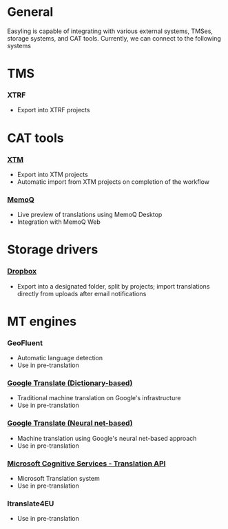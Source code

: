 # General

Easyling is capable of integrating with various external systems, TMSes, storage systems, and CAT tools. Currently, we can connect to the following systems

# TMS
### XTRF
+ Export into XTRF projects
# CAT tools
### [XTM](integrations/xtm.html)
+ Export into XTM projects
+ Automatic import from XTM projects on completion of the workflow
### [MemoQ](integrations/memoq.html)
+ Live preview of translations using MemoQ Desktop
+ Integration with MemoQ Web
# Storage drivers
### [Dropbox](integrations/dropbox.html)
+ Export into a designated folder, split by projects; import translations directly from uploads after email notifications
# MT engines
### GeoFluent
+ Automatic language detection
+ Use in pre-translation
### [Google Translate (Dictionary-based)](integrations/google.html#dictionary-based)
+ Traditional machine translation on Google's infrastructure
+ Use in pre-translation
### [Google Translate (Neural net-based)](integrations/google.html#neural-net-based-beta)
+ Machine translation using Google's neural net-based approach
+ Use in pre-translation
### [Microsoft Cognitive Services - Translation API](integrations/microsoft.html)
+ Microsoft Translation system
+ Use in pre-translation
### Itranslate4EU
+ Use in pre-translation
